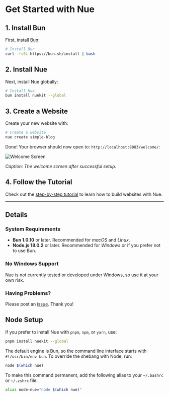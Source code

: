 
# Get Started with Nue

## 1. Install Bun

First, install [Bun](//bun.sh):

```sh
# Install Bun
curl -fsSL https://bun.sh/install | bash
```

## 2. Install Nue

Next, install Nue globally:

```sh
# Install Nue
bun install nuekit --global
```

## 3. Create a Website

Create your new website with:

```sh
# Create a website
nue create simple-blog
```

Done! Your browser should now open to: `http://localhost:8083/welcome/`:

![Welcome Screen](/img/create-welcome.png)

*Caption: The welcome screen after successful setup.*

## 4. Follow the Tutorial

Check out the [step-by-step tutorial](tutorial.html) to learn how to build websites with Nue.

- - -

## Details

### System Requirements

- **Bun 1.0.10** or later. Recommended for *macOS* and *Linux*.
- **Node.js 18.0.2** or later. Recommended for *Windows* or if you prefer not to use Bun.

### No Windows Support

Nue is not currently tested or developed under Windows, so use it at your own risk.

### Having Problems?

Please post an [issue](//github.com/nuejs/nue/issues). Thank you!

## Node Setup

If you prefer to install Nue with `pnpm`, `npm`, or `yarn`, use:

```sh
pnpm install nuekit --global
```

The default engine is Bun, so the command line interface starts with `#!/usr/bin/env bun`. To override the shebang with Node, run:

```sh
node $(which nue)
```

To make this command permanent, add the following alias to your `~/.bashrc` or `~/.zshrc` file:

```sh
alias node-nue="node $(which nue)"
```
